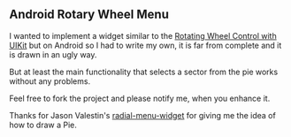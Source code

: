  
Android Rotary Wheel Menu
-------------------------

I wanted to implement a widget similar to the [Rotating Wheel Control with UIKit]( http://www.raywenderlich.com/9864/how-to-create-a-rotating-wheel-control-with-uikit )
but on Android so I had to write my own, it is far from complete and it is drawn in an ugly way.

But at least the main functionality that selects a sector from the pie works without any problems.

Feel free to fork the project and please notify me, when you enhance it.


Thanks for Jason Valestin's [radial-menu-widget](http://code.google.com/p/radial-menu-widget/) for giving me the idea of how 
to draw a Pie.